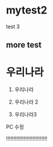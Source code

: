 # mytest2
test 3

## more test


# 우리나라
1. 우리나라

2. 우리나라 2


3. 우리나라3


PC 수정 

!!!!!!!!!!!!!!!!!!!!!!!!!!!!
